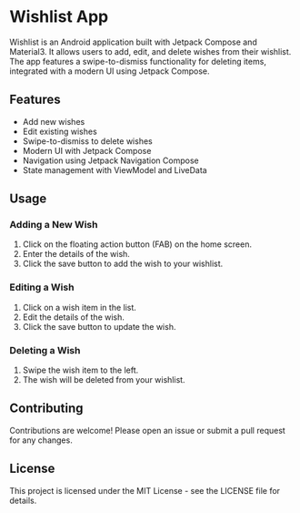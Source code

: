 # Wishlist App

Wishlist is an Android application built with Jetpack Compose and Material3.
It allows users to add, edit, and delete wishes from their wishlist. 
The app features a swipe-to-dismiss functionality for deleting items, integrated with a modern UI using Jetpack Compose.

## Features

- Add new wishes
- Edit existing wishes
- Swipe-to-dismiss to delete wishes
- Modern UI with Jetpack Compose
- Navigation using Jetpack Navigation Compose
- State management with ViewModel and LiveData

## Usage

### Adding a New Wish

1. Click on the floating action button (FAB) on the home screen.
2. Enter the details of the wish.
3. Click the save button to add the wish to your wishlist.

### Editing a Wish

1. Click on a wish item in the list.
2. Edit the details of the wish.
3. Click the save button to update the wish.

### Deleting a Wish

1. Swipe the wish item to the left.
2. The wish will be deleted from your wishlist.

## Contributing
Contributions are welcome! Please open an issue or submit a pull request for any changes.

## License
This project is licensed under the MIT License - see the LICENSE file for details.


